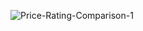 ![Price-Rating-Comparison-1](https://github.com/user-attachments/assets/6ba81b09-fd3b-417b-b96a-fc6d5a83fc7f)

